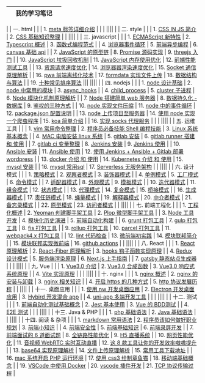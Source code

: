 
| | 我的学习笔记 | |
| :--: | :--: | :--: |

| | 一. html | |
| 1. [meta 标签详细介绍](/html/meta标签介绍.md) | | |
||||
| | 二. style | |
| 1. [CSS IN JS 简介](/style/cssinjs简介.md) | 2. [CSS 基础知识整理](/style/css基础知识整理.md) | |
||||
| | 三. javascript | |
| 1. [ECMAScript 新特性](/javascript/ECMAScript新特性.md) | 2. [Typescript 概述](/javascript/typescript概述.md) | 3. [函数式编程范式](/javascript/函数式编程范式.md) |
| 4. [浏览器事件循环](/javascript/浏览器事件循环.md) | 5. [前端异步编程](/javascript/前端异步编程.md) | 6. [canvas 基础 api](/javascript/canvas基础api.md) |
| 7. [JavaScript 的原型链](/javascript/JavaScript的原型链.md) | 8. [Promise 源码实现](/javascript/promise源码实现.md) | 9. [threejs 入门](/javascript/threejs入门.md) |
| 10. [JavaScript 垃圾回收机制](/javascript/JavaScript垃圾回收机制.md) | 11. [JavaScript 内存使用优化](/javascript/JavaScript内存使用优化.md) | 12. [前端性能测试工具](/javascript/前端性能测试工具.md) |
| 13. [资源请求速度优化](/javascript/资源请求速度优化.md) | 14. [浏览器器渲染速度优化](/javascript/浏览器器渲染速度优化.md) | 15. [Socket 通信原理解析](/javascript/Socket通信原理解析.md) |
| 16. [pwa 前端离线化技术](/javascript/pwa前端离线化技术.md) | 17. [formdata 实现文件上传](/javascript/formdata实现文件上传.md) | 18. [数据结构与算法](/javascript/数据结构与算法.md) |
| 19. [十种常见排序算法](/javascript/十种常见排序算法.md) |||
||||
| | 四. nodejs | |
| 1. [node 设计基础](/node/node设计基础.md) | 2. [node 中常用的模块](/node/node中常用的模块.md) | 3. [async_hooks](/node/async_hooks.md) |
| 4. [child_process](/node/child_process.md) | 5. [cluster 子进程](/node/cluster子进程.md) | 6. [Node 模块化机制原理解析](/node/node模块化机制原理解析.md) |
| 7. [Node 搭建简单 web 服务器](/node/Node搭建简单web服务器.md) | 8. [数据持久化 - 数据库](/node/数据持久化-数据库.md) | 9. [鉴权的三种方式](/node/鉴权的三种方式.md) |
| 10. [node 实现文件压缩](/node/node实现文件压缩.md) | 11. [node 中的事件循环](/node/node中的事件循环.md) | 12. [package.json 配置说明](/node/packagejson配置说明.md) |
| 13. [node 上传项目至服务器](/node/node上传项目至服务器.md) | 14. [使用 node 实现一个爬虫程序](/node/使用node实现一个爬虫程序.md) | 15. [koa 简单介绍](/node/koa简单介绍.md) |
| 16. [实现 socks 代理服务](/node/实现socks代理服务.md) |  |  |
||||
| | 五. 运维工具 | |
| 1. [vim 常用命令整理](/tool/vim常用命令整理.md) | 2. [程序员必备技能 Shell 编程技能](/tool/程序员必备技能Shell编程技能.md) | 3. [Linux 系统基本概念](/tool/linux系统基本概念.md) |
| 4. [MAC 电脑安装 linux 系统](/tool/MAC电脑安装linux系统.md) | 5. [gitlab 安装](/tool/gitlab安装.md) | 6. [gitlab runner 搭建 和 使用](/tool/gitlab-runner搭建和使用.md) |
| 7. [gitlab ci 变量整理](/tool/gitlabci变量概述.md) | 8. [Jenkins 安装](/tool/Jenkins安装.md) | 9. [Jenkins 使用](/tool/Jenkins使用.md) |
| 10. [Ansible 安装](/tool/Ansible安装.md) | 11. [Ansible 使用](/tool/Ansible使用.md) | 12. [使用 Jenkins + Ansible + Gitlab 部署 wordpress](/tool/部署wordpress.md) |
| 13. [docker 介绍 和 使用](/tool/docker介绍和使用.md) | 14. [Kubernetes 介绍 和 使用](/tool/Kubernetes介绍和使用.md) | 15. [mysql 安装](/tool/mysql安装.md) |
| 16. [mysql 常用sql](/tool/mysql常用sql.md) | 17. [Serverless 无服务架构](/tool/serverless无服务架构.md) |  |
||||
| | 六. 设计模式 | |
| 1. [策略模式](/design/策略模式.md) | 2. [观察者模式](/design/观察者模式.md) | 3. [装饰器模式](/design/装饰器模式.md) |
| 4. [单例模式](/design/单例模式.md) | 5. [工厂模式](/design/工厂模式.md) | 6. [命令模式](/design/命令模式.md) |
| 7. [适配器模式](/design/适配器模式.md) | 8. [外观模式](/design/外观模式.md) | 9. [模板模式](/design/模板模式.md) |
| 10. [迭代器模式](/design/迭代器模式.md) | 11. [组合模式](/design/组合模式.md) | 12. [状态模式](/design/状态模式.md) |
| 13. [代理模式](/design/代理模式.md) | 14. [复合模式](/design/复合模式.md) | 15. [桥接模式](/design/桥接模式.md) |
| 16. [生成器模式](/design/生成器模式.md) | 17. [责任链模式](/design/责任链模式.md) | 18. [蝇量模式](/design/蝇量模式.md) |
| 19. [解释器模式](/design/解释器模式.md) | 20. [中介者模式](/design/中介者模式.md) | 21. [备忘录模式](/design/备忘录模式.md) |
| 22. [原型模式](/design/原型模式.md) | 23. [访问者模式](/design/访问者模式.md) |  |
||||
| | 七. 前端工程化 | |
| 1. [工程化概述](/engineering/工程化概述.md) | 2. [Yeoman 创建脚手架工具](/engineering/yeoman创建脚手架工具.md) | 2. [Plop 微型脚手架工具](/engineering/plop微型脚手架工具.md) |
| 3. [Node 工具开发](/engineering/node工具开发.md) | 4. [模块化历史演进](/engineering/模块化历史演进.md) | 5. [前端自动化构建](/engineering/前端自动化构建.md) |
| 6. [grunt 打包工具](/engineering/grunt打包工具.md) | 7. [gulp 打包工具](/engineering/gulp打包工具.md) | 8. [fis 打包工具](/engineering/fis打包工具.md) |
| 9. [rollup 打包工具](/engineering/rollup打包工具.md) | 10. [parcel 打包工具](/engineering/parcel打包工具.md) | 11. [webpack4.x 打包工具](/engineering/webpack4x打包工具.md) |
| 12. [lint 代码检查](/engineering/lint代码检查.md) | 13. [微前端初实践](/engineering/微前端初实践.md) | 14. [模块联邦简介](/engineering/模块联邦简介.md) |
| 15. [模块联邦实现微前端](/engineering/模块联邦实现微前端.md) | 16. [github actions](/engineering/github-actions.md) |  |
||||
| | 八. React | |
| 1. [React 原理解析](/react/React原理解析.md) | 2. [React-Fiber 原理解析](/react/fiber原理解析.md) | 3. [hooks 钩子函数实现原理](/react/hooks钩子函数实现原理.md) |
| 4. [Redux 设计模式](/react/Redux设计模式.md) | 5. [服务端渲染原理](/react/服务端渲染原理.md) | 6. [Next.js 上手指南](/react/nextjs.md) |
| 7. [gatsby 静态站点生成器](/react/gatsby.md) |  |  |
||||
| | 九. Vue | |
| 1. [Vue3.0 介绍](/vue/vue3介绍.md) | 2. [Vue3.0 合成函数](/vue/vue3合成函数.md) | 3. [Vue3.0 响应式系统原理](/vue/vue3响应式原理.md) |
| 4. [Vite 实现原理](/vue/vite实现原理.md) |  |  |
||||
| | 十. nginx | |
| 1. [nginx 概述](/nginx/nginx概述.md) | 2. [nginx 的安装与卸载](/nginx/nginx的安装与卸载.md) | 3. [nginx 相关知识](/nginx/nginx相关知识.md) |
| 4. [开启 https 的几种方式](/nginx/开启https的几种方式.md) | 5. [http 协议发展历程](/nginx/http协议发展历程.md) |  |
||||
| | 十一. 桌面应用 | |
| 1. [使用 nw 开发桌面应用](/native/使用nw开发桌面应用.md) | 2. [Electron 开发桌面应用](/native/Electron开发桌面应用.md) | 3. [Hybird 开发混合 app](/native/Hybird开发混合app.md) |
| 4. [uni-app 多端开发工具](/native/uni-app多端开发工具.md) |  |  |
||||
| | 十二. 测试 | |
| 1. [前端自动化测试基础概念](/test/前端自动化测试基础概念.md) | 2. [Jest 基本使用](/test/Jest基本使用.md) | 3. [Vue 的 BDD测试](/test/vue的bdd测试.md) |
| 4. [E2E 测试](/test/E2E测试.md) |  |  |
||||
| | 十三. Java & PHP | |
| 1. [php 基础语法](/php-java/php基础语法.md) | 2. [Java 基础语法](/php-java/java基础语法.md) |  |
||||
| | 十四. 阅读 & 杂项 | |
| 1. [markdown 常用语法](/read/markdown.md) | 2. [程序员该如何做好职业规划](/read/我的职业规划.md) | 3. [前端小知识](/read/前端小知识.md) |
| 4. [前端安全性](/read/前端安全性.md) | 5. [前端基础知识](/read/前端基础知识.md) | 6. [前端录屏开发](/read/前端录屏开发.md) |
| 7. [前端面试的 6 道面试题](/read/前端面试的6道面试题.md) | 8. [全链路性能优化](/read/全链路性能优化.md) | 9. [H5 直播系统](/read/H5直播系统.md) |
| 10. [网页性能优化](/read/网页性能优化.md) | 11. [音视频 WebRTC 实时互动直播](/read/音视频WebRTC实时互动直播.md) | 12. [这 8 款工具让你的开发效率嗷嗷提升](/read/这8款工具让你的开发效率嗷嗷提升.md) |
| 13. [base64 实现原理解析](/read/base64实现原理解析.md) | 14. [文件上传原理解析](/read/文件上传原理解析.md) | 15. [常用工具下载地址](/read/常用工具下载地址.md) |
| 16. [mac 系统开启 PHP 运行环境](/read/mac系统开启PHP运行环境.md) | 17. [使用 css3 绘制章鱼猫](/read/使用css3绘制章鱼猫.md) | 18. [移动端基础概念](/read/移动端基础概念.md) |
| 19. [VSCode 中使用 Docker](/read/在VSCode中使用Docker.md) | 20. [vscode 插件开发](/read/vscode插件开发.md) | 21. [TCP 协议传输过程](/read/tcp协议传输过程.md) |
